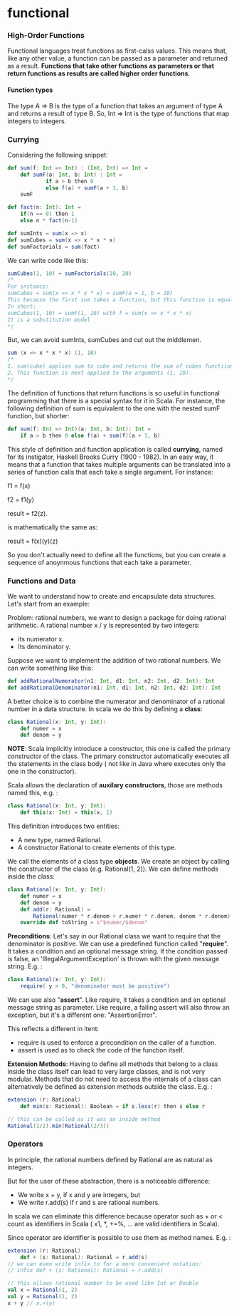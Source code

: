 # functional



### High-Order Functions

Functional languages treat functions as first-calss values. This means that, like any other value, a function can be passed as a parameter and returned as a result. **Functions that take other functions as parameters or that return functions as results are called higher order functions**.

#### Function types

The type A => B is the type of a function that takes an argument of type A and returns a result of type B. So, Int => Int is the type of functions that map integers to integers.

### Currying

Considering the following snippet:

```scala
def sum(f: Int => Int) : (Int, Int) => Int = 
	def sumF(a: Int, b: Int) : Int =
			if a > b then 0
			else f(a) + sumF(a + 1, b)
	sumF

def fact(n: Int): Int = 
	if(n == 0) then 1
	else n * fact(n-1)

def sumInts = sum(x => x)
def sumCubes = sum(x => x * x * x)
def sumFactorials = sum(fact)
```

We can write code like this:

```scala
sumCubes(1, 10) + sumFactorials(10, 20)
/*
For instance:
sumCubes = sum(x => x * x * x) = sumF(a = 1, b = 10) 
This because the first sum takes a function, but this function is equals to the sumF where I apply to a and b the passed function.
In short:
sumCubes(1, 10) = sumF(1, 10) with f = sum(x => x * x * x)
It is a substitution model
*/
```

But, we can avoid sumInts, sumCubes and cut out the middlemen.

```scala
sum (x => x * x * x) (1, 10)
/*
1. sum(cube) applies sum to cube and returns the sum of cubes functiion, so returns sumF(a: Int, b: Int) : Int = ... a * a * a + sumF(a + 1, b), therefore is equivalent to sumCubes.
2. This function is next applied to the arguments (1, 10).
*/
```

The definition of functions that return functions is so useful in functional programming that there is a special syntax for it in Scala. For instance, the following definition of sum is equivalent to the one with the nested sumF function, but shorter:

```scala
def sum(f: Int => Int)(a: Int, b: Int): Int =
	if a > b then 0 else f(a) + sum(f)(a + 1, b)
```

This style of definition and function application is called **currying**, named for its instigator, Haskell Brooks Curry (1900 - 1982). In an easy way, it means that a function that takes multiple arguments can be translated into a series of function calls that each take a single argument. For instance:

f1 = f(x)

f2 = f1(y)

result = f2(z).

is mathematically the same as:

result = f(x)(y)(z)

So you don't actually need to define all the functions, but you can create a sequence of anoynmous functions that each take a parameter.

### Functions and Data

We want to understand how to create and encapsulate data structures. Let's start from an example:

Problem: rational numbers, we want to design a package for doing rational arithmetic. A rational number x / y is represented by two integers:

- its numerator x.
- Its denominator y.

Suppose we want to implement the addition of two rational numbers. We can write something like this:

```scala
def addRationalNumerator(n1: Int, d1: Int, n2: Int, d2: Int): Int
def addRationalDenominator(n1: Int, d1: Int, n2: Int, d2: Int): Int
```

A better choice is to combine the numerator and denominator of a rational number in a data structure. In scala we do this by defining a **class**:

```scala
class Rational(x: Int, y: Int):
	def numer = x
	def denom = y
```

**NOTE**: Scala implicitly introduce a constructor, this one is called the primary constructor of the class. The primary constructor automatically executes all the statements in the class body ( not like in Java where executes only the one in the constructor). 

Scala allows the declaration of **auxilary constructors**, those are methods named this, e.g. :

```scala
class Rational(x: Int, y: Int):
	def this(x: Int) = this(x, 1)
```

This definition introduces two entities:

- A new type, named Rational.
- A constructor Rational to create elements of this type.

We call the elements of a class type **objects**. We create an object by calling the constructor of the class (e.g. Rational(1, 2)). We can define methods inside the class:

```scala
class Rational(x: Int, y: Int):
	def numer = x
	def denom = y
	def add(r: Rational) =
		Rational(numer * r.denom + r.numer * r.denom, denom * r.denom)
	override def toString = s"$numer/$denom"
```

**Preconditions**: Let's say in our Rational class we want to require that the denominator is positive. We can use a predefined function called "**require**". It takes a condition and an optional message string. If the condition passed is false, an 'IllegalArgumentException' is thrown with the given message string. E.g. :

```scala
class Rational(x: Int, y: Int):
	require( y > 0, "denominator must be positive")
```

We can use also "**assert**". Like require, it takes a condition and an optional message string as parameter. Like require, a failing assert will also throw an exception, but it's a different one: "AssertionError".

This reflects a different in itent:

- require is used to enforce a precondition on the caller of a function.
- assert is used as to check the code of the function itself.

**Extension Methods**: Having to define all methods that belong to a class inside the class itself can lead to very large classes, and is not very modular. Methods that do not need to access the internals of a class can alternatively be defined as extension methods outside the class. E.g. :

```scala
extension (r: Rational)
	def min(s: Rational): Boolean = if s.less(r) then s else r

// this can be called as it was an inside method
Rational(1/2).min(Rational(2/3))
```

### Operators

In principle, the rational numbers defined by Rational are as natural as integers.

But for the user of these abstraction, there is a noticeable difference:

- We write x + y, if x and y are integers, but
- We write r.add(s) if r and s are rational numbers.

In scala we can eliminate this difference because operator such as + or < count as identifiers in Scala ( x1, *, +=%, ... are valid identifiers in Scala).

Since operator are identifier is possible to use them as method names. E.g. :

```scala
extension (r: Rational)
	def + (s: Rational): Rational = r.add(s)
// we can even write infix to for a more convenient notation:
// infix def + (s: Rational): Rational = r.add(s)

// this allows rational number to be used like Int or Double
val x = Rational(1, 2)
val y = Rational(1, 2)
x + y // x.+(y)
```

### 